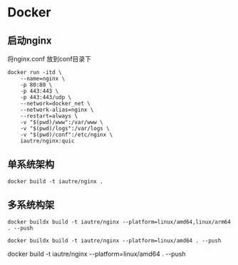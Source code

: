 # Docker

## 启动nginx

将nginx.conf 放到conf目录下

``` sehll
docker run -itd \
    --name=nginx \
    -p 80:80 \
    -p 443:443 \
    -p 443:443/udp \
    --network=docker_net \
    --network-alias=nginx \
    --restart=always \
    -v "$(pwd)/www":/var/www \
    -v "$(pwd)/logs":/var/logs \
    -v "$(pwd)/conf":/etc/nginx \
    iautre/nginx:quic
```

## 单系统架构

``` shell
docker build -t iautre/nginx .
```

## 多系统构架

``` shell
docker buildx build -t iautre/nginx --platform=linux/amd64,linux/arm64 . --push
```

``` shell
docker buildx build -t iautre/nginx --platform=linux/amd64 . --push
```


docker build -t iautre/nginx --platform=linux/amd64 . --push